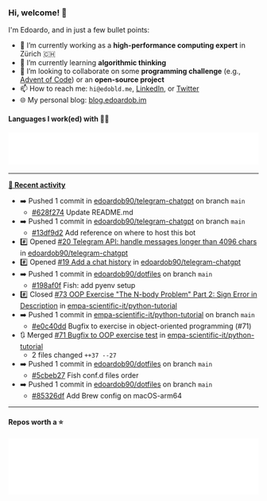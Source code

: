 ### Hi, welcome! 👋 

I'm Edoardo, and in just a few bullet points:

- 🔭 I’m currently working as a **high-performance computing expert** in Zürich 🇨🇭
- 🌱 I’m currently learning **algorithmic thinking**
- 👯 I’m looking to collaborate on some **programming challenge** (e.g., [Advent of Code](https://github.com/edoardob90/aoc2022)) or an **open-source project**
- 📫 How to reach me: `hi@edobld.me`, [LinkedIn](https://linkedin.com/in/edobld), or [Twitter](https://twitter.com/edobld)
- 🌐 My personal blog: [blog.edoardob.im](https://blog.edoardob.im)

#### Languages I work(ed) with 👨‍💻

<img src="https://github.com/edoardob90/edoardob90/blob/main/.cache/languages.svg">

---

**[📰 Recent activity](https://github.com/edoardob90)**
* ➡️ Pushed 1 commit in [edoardob90/telegram-chatgpt](https://github.com/edoardob90/telegram-chatgpt) on branch `main`
  * [#628f274](https://github.com/edoardob90/telegram-chatgpt/commit/628f274) Update README.md
* ➡️ Pushed 1 commit in [edoardob90/telegram-chatgpt](https://github.com/edoardob90/telegram-chatgpt) on branch `main`
  * [#13df9d2](https://github.com/edoardob90/telegram-chatgpt/commit/13df9d2) Add reference on where to host this bot
* #️⃣ Opened [#20 Telegram API: handle messages longer than 4096 chars](https://github.com/edoardob90/telegram-chatgpt/issues/20) in [edoardob90/telegram-chatgpt](https://github.com/edoardob90/telegram-chatgpt)
* #️⃣ Opened [#19 Add a chat history](https://github.com/edoardob90/telegram-chatgpt/issues/19) in [edoardob90/telegram-chatgpt](https://github.com/edoardob90/telegram-chatgpt)
* ➡️ Pushed 1 commit in [edoardob90/dotfiles](https://github.com/edoardob90/dotfiles) on branch `main`
  * [#198af0f](https://github.com/edoardob90/dotfiles/commit/198af0f) Fish: add pyenv setup
* #️⃣ Closed [#73 OOP Exercise &#34;The N-body Problem&#34; Part 2: Sign Error in Description](https://github.com/empa-scientific-it/python-tutorial/issues/73) in [empa-scientific-it/python-tutorial](https://github.com/empa-scientific-it/python-tutorial)
* ➡️ Pushed 1 commit in [empa-scientific-it/python-tutorial](https://github.com/empa-scientific-it/python-tutorial) on branch `main`
  * [#e0c40dd](https://github.com/empa-scientific-it/python-tutorial/commit/e0c40dd) Bugfix to exercise in object-oriented programming (#71)
* 🔃 Merged [#71 Bugfix to OOP exercise test](https://github.com/empa-scientific-it/python-tutorial/pull/71) in [empa-scientific-it/python-tutorial](https://github.com/empa-scientific-it/python-tutorial)
  * 2 files changed `++37 --27`
* ➡️ Pushed 1 commit in [edoardob90/dotfiles](https://github.com/edoardob90/dotfiles) on branch `main`
  * [#5cbeb27](https://github.com/edoardob90/dotfiles/commit/5cbeb27) Fish conf.d files order
* ➡️ Pushed 1 commit in [edoardob90/dotfiles](https://github.com/edoardob90/dotfiles) on branch `main`
  * [#85326df](https://github.com/edoardob90/dotfiles/commit/85326df) Add Brew config on macOS-arm64


---

#### Repos worth a ⭐

<img src="https://github.com/edoardob90/edoardob90/blob/main/.cache/stars.svg">

<!--
- ⚡ Fun fact: ...
- 🤔 I’m looking for help with ...
- 💬 Ask me about ...
-->
